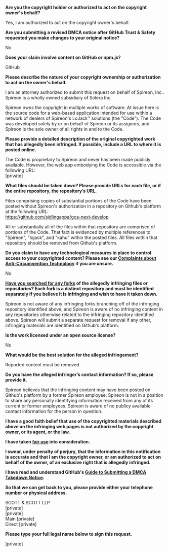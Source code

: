 **Are you the copyright holder or authorized to act on the copyright owner's behalf?**

Yes, I am authorized to act on the copyright owner's behalf.

**Are you submitting a revised DMCA notice after GitHub Trust & Safety requested you make changes to your original notice?**

No

**Does your claim involve content on GitHub or npm.js?**

GitHub

**Please describe the nature of your copyright ownership or authorization to act on the owner's behalf.**

I am an attorney authorized to submit this request on behalf of Spireon, Inc.. Spireon is a wholly owned subsidiary of Solera Inc.

Spireon owns the copyright in multiple works of software. At issue here is the source code for a web-based application intended for use within a network of dealers of Spireon's LoJack™ solutions (the "Code"). The Code was developed solely by or on behalf of Spireon or its assignors, and Spireon is the sole owner of all rights in and to the Code.

**Please provide a detailed description of the original copyrighted work that has allegedly been infringed. If possible, include a URL to where it is posted online.**

The Code is proprietary to Spireon and never has been made publicly available. However, the web app embodying the Code is accessible via the following URL:  
[private]  

**What files should be taken down? Please provide URLs for each file, or if the entire repository, the repository’s URL.**

Files comprising copies of substantial portions of the Code have been posted without Spireon's authorization in a repository on Github's platform at the following URL:  
https://github.com/sidlingappa/gca-next-develop

All or substantially all of the files within that repository are comprised of portions of the Code. That fact is evidenced by multiple references to "Spireon", "lojack", and "kahu" within the posted files. All files within that repository should be removed from Github's platform.

**Do you claim to have any technological measures in place to control access to your copyrighted content? Please see our <a href="https://docs.github.com/articles/guide-to-submitting-a-dmca-takedown-notice#complaints-about-anti-circumvention-technology">Complaints about Anti-Circumvention Technology</a> if you are unsure.**

No

**<a href="https://docs.github.com/articles/dmca-takedown-policy#b-what-about-forks-or-whats-a-fork">Have you searched for any forks</a> of the allegedly infringing files or repositories? Each fork is a distinct repository and must be identified separately if you believe it is infringing and wish to have it taken down.**

Spireon is not aware of any infringing forks branching off of the infringing repository identified above, and Spireon is aware of no infringing content in any repositories otherwise related to the infringing repository identified above. Spireon will submit a separate request for removal if any other, infringing materials are identified on Github's platform.

**Is the work licensed under an open source license?**

No

**What would be the best solution for the alleged infringement?**

Reported content must be removed

**Do you have the alleged infringer’s contact information? If so, please provide it.**

Spireon believes that the infringing content may have been posted on Github's platform by a former Spireon employee. Spireon is not in a position to share any personally identifying information received from any of its current or former employees. Spireon is aware of no publicy available contact information for the person in question.

**I have a good faith belief that use of the copyrighted materials described above on the infringing web pages is not authorized by the copyright owner, or its agent, or the law.**

**I have taken <a href="https://www.lumendatabase.org/topics/22">fair use</a> into consideration.**

**I swear, under penalty of perjury, that the information in this notification is accurate and that I am the copyright owner, or am authorized to act on behalf of the owner, of an exclusive right that is allegedly infringed.**

**I have read and understand GitHub's <a href="https://docs.github.com/articles/guide-to-submitting-a-dmca-takedown-notice/">Guide to Submitting a DMCA Takedown Notice</a>.**

**So that we can get back to you, please provide either your telephone number or physical address.**

SCOTT & SCOTT LLP  
[private]  
[private]  
Main [private]  
Direct [private]  

**Please type your full legal name below to sign this request.**

[private]
